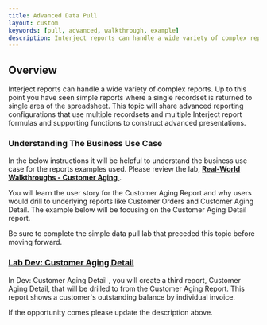 ```yaml
---
title: Advanced Data Pull
layout: custom
keywords: [pull, advanced, walkthrough, example]
description: Interject reports can handle a wide variety of complex reports. Up to this point you have seen simple reports where a single recordset is returned to single area of the spreadsheet. This topic will share advanced reporting configurations that use multiple recordsets and multiple Interject report formulas and supporting functions to construct advanced presentations. 
---
```


##  Overview 

Interject reports can handle a wide variety of complex reports. Up to this point you have seen simple reports where a single recordset is returned to single area of the spreadsheet. This topic will share advanced reporting configurations that use multiple recordsets and multiple Interject report formulas and supporting functions to construct advanced presentations. 

###  Understanding The Business Use Case 

In the below instructions it will be helpful to understand the business use case for the reports examples used. Please review the lab, [ **Real-World Walkthroughs - Customer Aging** ](/wAbout/Customer-Aging.html). 

You will learn the user story for the Customer Aging Report and why users would drill to underlying reports like Customer Orders and Customer Aging Detail. The example below will be focusing on the Customer Aging Detail report. 

Be sure to complete the simple data pull lab that preceded this topic before moving forward. 

###  [ Lab Dev: Customer Aging Detail ](/wGetStarted/L-Dev-CustomerAgingDetail.html)

In Dev: Customer Aging Detail , you will create a third report, Customer Aging Detail, that will be drilled to from the Customer Aging Report. This report shows a customer's outstanding balance by individual invoice. 

If the opportunity comes please update the description above. 
